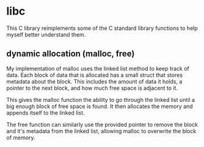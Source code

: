 # libc

This C library reimplements some of the C standard library functions to help myself better understand them.

## dynamic allocation (malloc, free) 

My implementation of malloc uses the linked list method to keep track of data. Each block of data that is 
allocated has a small struct that stores metadata about the block. This includes the amount of data it 
holds, a pointer to the next block, and how much free space is adjacent to it.

This gives the malloc function the ability to go through the linked list until a big enough block of free
space is found. It then allocates the memory and appends itself to the linked list. 

The free function can similarly use the provided pointer to remove the block and it's metadata from the 
linked list, allowing malloc to overwrite the block of memory.

